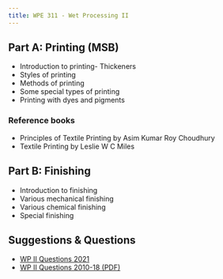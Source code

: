 ```yaml
---
title: WPE 311 - Wet Processing II
---
```


## Part A: Printing (MSB)

- Introduction to printing- Thickeners
- Styles of printing
- Methods of printing
- Some special types of printing
- Printing with dyes and pigments

### Reference books

- Principles of Textile Printing by Asim Kumar Roy Choudhury
- Textile Printing by Leslie W C Miles

## Part B: Finishing

- Introduction to finishing
- Various mechanical finishing
- Various chemical finishing
- Special finishing

## Suggestions & Questions

- [WP II Questions 2021](./questions/WP-II-question-2021.md)
- [WP II Questions 2010-18 (PDF)](./questions/WP-II-questions-2010-18.pdf)
